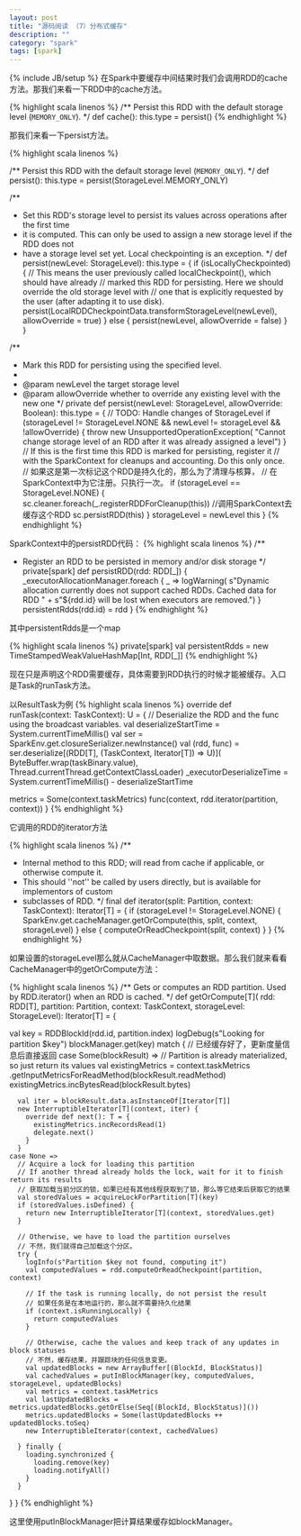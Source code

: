 ```yaml
---
layout: post
title: "源码阅读 （7）分布式缓存"
description: ""
category: "spark"
tags: [spark]
---
```

{% include JB/setup %}
在Spark中要缓存中间结果时我们会调用RDD的cache方法。那我们来看一下RDD中的cache方法。    

{% highlight scala linenos %}
/** Persist this RDD with the default storage level (`MEMORY_ONLY`). */
def cache(): this.type = persist()
{% endhighlight %}

那我们来看一下persist方法。    

{% highlight scala linenos %}

/** Persist this RDD with the default storage level (`MEMORY_ONLY`). */
def persist(): this.type = persist(StorageLevel.MEMORY_ONLY)

/**
 * Set this RDD's storage level to persist its values across operations after the first time
 * it is computed. This can only be used to assign a new storage level if the RDD does not
 * have a storage level set yet. Local checkpointing is an exception.
 */
def persist(newLevel: StorageLevel): this.type = {
  if (isLocallyCheckpointed) {
    // This means the user previously called localCheckpoint(), which should have already
    // marked this RDD for persisting. Here we should override the old storage level with
    // one that is explicitly requested by the user (after adapting it to use disk).
    persist(LocalRDDCheckpointData.transformStorageLevel(newLevel), allowOverride = true)
  } else {
    persist(newLevel, allowOverride = false)
  }
}


/**
 * Mark this RDD for persisting using the specified level.
 *
 * @param newLevel the target storage level
 * @param allowOverride whether to override any existing level with the new one
 */
private def persist(newLevel: StorageLevel, allowOverride: Boolean): this.type = {
  // TODO: Handle changes of StorageLevel
  if (storageLevel != StorageLevel.NONE && newLevel != storageLevel && !allowOverride) {
    throw new UnsupportedOperationException(
      "Cannot change storage level of an RDD after it was already assigned a level")
  }
  // If this is the first time this RDD is marked for persisting, register it
  // with the SparkContext for cleanups and accounting. Do this only once.
  // 如果这是第一次标记这个RDD是持久化的，那么为了清理与核算，
  // 在SparkContext中为它注册。只执行一次。
  if (storageLevel == StorageLevel.NONE) {
    sc.cleaner.foreach(_.registerRDDForCleanup(this))
    //调用SparkContext去缓存这个RDD
    sc.persistRDD(this)
  }
  storageLevel = newLevel
  this
}
{% endhighlight %}

SparkContext中的persistRDD代码：
{% highlight scala linenos %}
/**
 * Register an RDD to be persisted in memory and/or disk storage
 */
private[spark] def persistRDD(rdd: RDD[_]) {
  _executorAllocationManager.foreach { _ =>
    logWarning(
      s"Dynamic allocation currently does not support cached RDDs. Cached data for RDD " +
      s"${rdd.id} will be lost when executors are removed.")
  }
  persistentRdds(rdd.id) = rdd
}
{% endhighlight %}

其中persistentRdds是一个map

{% highlight scala linenos %}
private[spark] val persistentRdds = new TimeStampedWeakValueHashMap[Int, RDD[_]]
{% endhighlight %}

现在只是声明这个RDD需要缓存，具体需要到RDD执行的时候才能被缓存。入口是Task的runTask方法。

以ResultTask为例
{% highlight scala linenos %}
override def runTask(context: TaskContext): U = {
  // Deserialize the RDD and the func using the broadcast variables.
  val deserializeStartTime = System.currentTimeMillis()
  val ser = SparkEnv.get.closureSerializer.newInstance()
  val (rdd, func) = ser.deserialize[(RDD[T], (TaskContext, Iterator[T]) => U)](
    ByteBuffer.wrap(taskBinary.value), Thread.currentThread.getContextClassLoader)
  _executorDeserializeTime = System.currentTimeMillis() - deserializeStartTime

  metrics = Some(context.taskMetrics)
  func(context, rdd.iterator(partition, context))
}
{% endhighlight %}

它调用的RDD的iterator方法

{% highlight scala linenos %}
/**
 * Internal method to this RDD; will read from cache if applicable, or otherwise compute it.
 * This should ''not'' be called by users directly, but is available for implementors of custom
 * subclasses of RDD.
 */
final def iterator(split: Partition, context: TaskContext): Iterator[T] = {
  if (storageLevel != StorageLevel.NONE) {
    SparkEnv.get.cacheManager.getOrCompute(this, split, context, storageLevel)
  } else {
    computeOrReadCheckpoint(split, context)
  }
}
{% endhighlight %}

如果设置的storageLevel那么就从CacheManager中取数据。那么我们就来看看CacheManager中的getOrCompute方法：

{% highlight scala linenos %}
/** Gets or computes an RDD partition. Used by RDD.iterator() when an RDD is cached. */
def getOrCompute[T](
    rdd: RDD[T],
    partition: Partition,
    context: TaskContext,
    storageLevel: StorageLevel): Iterator[T] = {

  val key = RDDBlockId(rdd.id, partition.index)
  logDebug(s"Looking for partition $key")
  blockManager.get(key) match {
    // 已经缓存好了，更新度量信息后直接返回
    case Some(blockResult) =>
      // Partition is already materialized, so just return its values
      val existingMetrics = context.taskMetrics
        .getInputMetricsForReadMethod(blockResult.readMethod)
      existingMetrics.incBytesRead(blockResult.bytes)

      val iter = blockResult.data.asInstanceOf[Iterator[T]]
      new InterruptibleIterator[T](context, iter) {
        override def next(): T = {
          existingMetrics.incRecordsRead(1)
          delegate.next()
        }
      }
    case None =>
      // Acquire a lock for loading this partition
      // If another thread already holds the lock, wait for it to finish return its results
      // 获取加载当前分区的锁，如果已经有其他线程获取到了锁，那么等它结束后获取它的结果
      val storedValues = acquireLockForPartition[T](key)
      if (storedValues.isDefined) {
        return new InterruptibleIterator[T](context, storedValues.get)
      }
    
      // Otherwise, we have to load the partition ourselves
      // 不然，我们就得自己加载这个分区。
      try {
        logInfo(s"Partition $key not found, computing it")
        val computedValues = rdd.computeOrReadCheckpoint(partition, context)

        // If the task is running locally, do not persist the result
        // 如果任务是在本地运行的，那么就不需要持久化结果
        if (context.isRunningLocally) {
          return computedValues
        }

        // Otherwise, cache the values and keep track of any updates in block statuses
        // 不然，缓存结果，并跟踪块的任何信息变更。
        val updatedBlocks = new ArrayBuffer[(BlockId, BlockStatus)]
        val cachedValues = putInBlockManager(key, computedValues, storageLevel, updatedBlocks)
        val metrics = context.taskMetrics
        val lastUpdatedBlocks = metrics.updatedBlocks.getOrElse(Seq[(BlockId, BlockStatus)]())
        metrics.updatedBlocks = Some(lastUpdatedBlocks ++ updatedBlocks.toSeq)
        new InterruptibleIterator(context, cachedValues)

      } finally {
        loading.synchronized {
          loading.remove(key)
          loading.notifyAll()
        }
      }
  }
}
{% endhighlight %}

这里使用putInBlockManager把计算结果缓存如blockManager。

